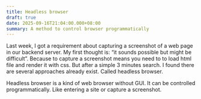 ```yaml
---
title: Headless browser
draft: true
date: 2025-09-16T21:04:00.000+08:00
summary: A method to control browser programmatically
---
```

Last week, I got a requirement about capturing a screenshot	 of a web page in our backend server. My first thought is: “it sounds possible but might be difficult”. Because to capture a screenshot means you need to to load html file and render it with css. But after a simple 3 minutes search. I found there are several approaches already exist. Called headless browser.

Headless browser is a kind of web browser without GUI. It can be controlled programmatically. Like entering a site or capture a screenshot.
